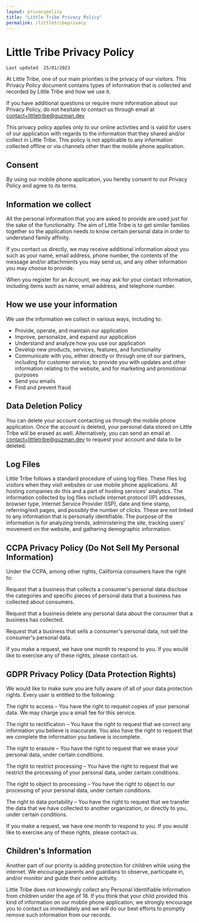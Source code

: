 ```yaml
---
layout: privacypolicy
title: "Little Tribe Privacy Policy"
permalink: /littletribeprivacy
---
```


# Little Tribe Privacy Policy

`Last updated  25/01/2023`

At Little Tribe, one of our main priorities is the privacy of our visitors. This Privacy Policy document contains types of information that is collected and recorded by Little Tribe and how we use it.

If you have additional questions or require more information about our Privacy Policy, do not hesitate to contact us through email at <contact+littletribe@guzman.dev>

This privacy policy applies only to our online activities and is valid for users of our application with regards to the information that they shared and/or collect in Little Tribe. This policy is not applicable to any information collected offline or via channels other than the mobile phone application.

## Consent

By using our mobile phone application, you hereby consent to our Privacy Policy and agree to its terms.

## Information we collect

All the personal information that you are asked to provide are used just for the sake of the functionality. The aim of Little Tribe is to get similar families together so the application needs to know certain personal data in order to understand family affinity.

If you contact us directly, we may receive additional information about you such as your name, email address, phone number, the contents of the message and/or attachments you may send us, and any other information you may choose to provide.

When you register for an Account, we may ask for your contact information, including items such as name, email address, and telephone number.

## How we use your information

We use the information we collect in various ways, including to:

* Provide, operate, and maintain our application
* Improve, personalize, and expand our application
* Understand and analyze how you use our application
* Develop new products, services, features, and functionality
* Communicate with you, either directly or through one of our partners, including for customer service, to   provide you with updates and other information relating to the website, and for marketing and promotional purposes
* Send you emails
* Find and prevent fraud

## Data Deletion Policy

You can delete your account contacting us through the mobile phone application. Once the account is deleted, your personal data stored on Little Tribe will be erased as well. Alternatively, you can send an email at contact+littletribe@guzman.dev to request your account and data to be deleted.

## Log Files

Little Tribe follows a standard procedure of using log files. These files log visitors when they visit websites or use mobile phone applications. All hosting companies do this and a part of hosting services' analytics. The information collected by log files include internet protocol (IP) addresses, browser type, Internet Service Provider (ISP), date and time stamp, referring/exit pages, and possibly the number of clicks. These are not linked to any information that is personally identifiable. The purpose of the information is for analyzing trends, administering the site, tracking users' movement on the website, and gathering demographic information.

## CCPA Privacy Policy (Do Not Sell My Personal Information)

Under the CCPA, among other rights, California consumers have the right to:

Request that a business that collects a consumer's personal data disclose the categories and specific pieces of personal data that a business has collected about consumers.

Request that a business delete any personal data about the consumer that a business has collected.

Request that a business that sells a consumer's personal data, not sell the consumer's personal data.

If you make a request, we have one month to respond to you. If you would like to exercise any of these rights, please contact us.

## GDPR Privacy Policy (Data Protection Rights)

We would like to make sure you are fully aware of all of your data protection rights. Every user is entitled to the following:

The right to access – You have the right to request copies of your personal data. We may charge you a small fee for this service.

The right to rectification – You have the right to request that we correct any information you believe is inaccurate. You also have the right to request that we complete the information you believe is incomplete.

The right to erasure – You have the right to request that we erase your personal data, under certain conditions.

The right to restrict processing – You have the right to request that we restrict the processing of your personal data, under certain conditions.

The right to object to processing – You have the right to object to our processing of your personal data, under certain conditions.

The right to data portability – You have the right to request that we transfer the data that we have collected to another organization, or directly to you, under certain conditions.

If you make a request, we have one month to respond to you. If you would like to exercise any of these rights, please contact us.

## Children's Information

Another part of our priority is adding protection for children while using the internet. We encourage parents and guardians to observe, participate in, and/or monitor and guide their online activity.

Little Tribe does not knowingly collect any Personal Identifiable Information from children under the age of 18. If you think that your child provided this kind of information on our mobile phone application, we strongly encourage you to contact us immediately and we will do our best efforts to promptly remove such information from our records.

